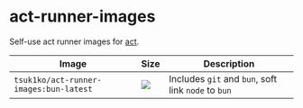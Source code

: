 # act-runner-images

Self-use act runner images for [act](https://github.com/nektos/act).

| Image                                  | Size                                                                                                            | Description                                         |
| -------------------------------------- | --------------------------------------------------------------------------------------------------------------- | --------------------------------------------------- |
| `tsuk1ko/act-runner-images:bun-latest` | ![](https://img.shields.io/docker/image-size/tsuk1ko/act-runner-images/bun-latest?style=flat-square&label=size) | Includes `git` and `bun`, soft link `node` to `bun` |
